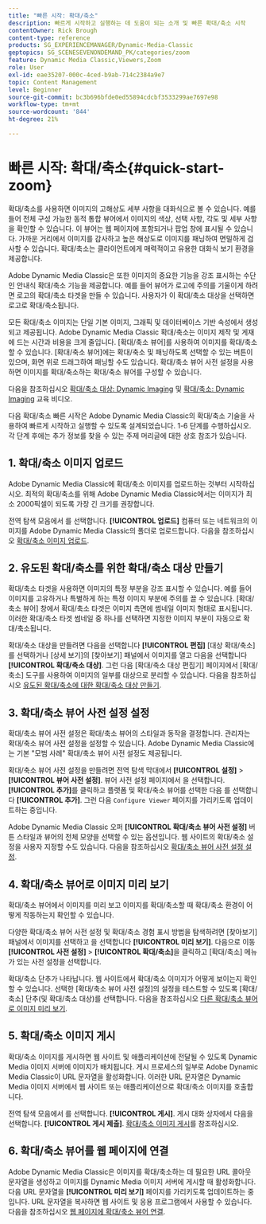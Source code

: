 ```yaml
---
title: "빠른 시작: 확대/축소"
description: 빠르게 시작하고 실행하는 데 도움이 되는 소개 및 빠른 확대/축소 시작
contentOwner: Rick Brough
content-type: reference
products: SG_EXPERIENCEMANAGER/Dynamic-Media-Classic
geptopics: SG_SCENESEVENONDEMAND_PK/categories/zoom
feature: Dynamic Media Classic,Viewers,Zoom
role: User
exl-id: eae35207-000c-4ced-b9ab-714c2384a9e7
topic: Content Management
level: Beginner
source-git-commit: bc3b696bfde0ed55894cdcbf3533299ae7697e98
workflow-type: tm+mt
source-wordcount: '844'
ht-degree: 21%

---
```


# 빠른 시작: 확대/축소{#quick-start-zoom}

확대/축소를 사용하면 이미지의 고해상도 세부 사항을 대화식으로 볼 수 있습니다. 예를 들어 전체 구성 가능한 동적 통합 뷰어에서 이미지의 색상, 선택 사항, 각도 및 세부 사항을 확인할 수 있습니다. 이 뷰어는 웹 페이지에 포함되거나 팝업 창에 표시될 수 있습니다. 가까운 거리에서 이미지를 감사하고 높은 해상도로 이미지를 패닝하여 면밀하게 검사할 수 있습니다. 확대/축소는 클라이언트에게 매력적이고 유용한 대화식 보기 환경을 제공합니다.

Adobe Dynamic Media Classic은 또한 이미지의 중요한 기능을 강조 표시하는 수단인 안내식 확대/축소 기능을 제공합니다. 예를 들어 뷰어가 로고에 주의를 기울이게 하려면 로고의 확대/축소 타겟을 만들 수 있습니다. 사용자가 이 확대/축소 대상을 선택하면 로고로 확대/축소됩니다.

모든 확대/축소 이미지는 단일 기본 이미지, 그래픽 및 데이터베이스 기반 속성에서 생성되고 제공됩니다. Adobe Dynamic Media Classic 확대/축소는 이미지 제작 및 게재에 드는 시간과 비용을 크게 줄입니다. [확대/축소 뷰어]를 사용하여 이미지를 확대/축소할 수 있습니다. [확대/축소 뷰어]에는 확대/축소 및 패닝하도록 선택할 수 있는 버튼이 있으며, 화면 위로 드래그하여 패닝할 수도 있습니다. 확대/축소 뷰어 사전 설정을 사용하면 이미지를 확대/축소하는 확대/축소 뷰어를 구성할 수 있습니다.

다음을 참조하십시오 [확대/축소 대상: Dynamic Imaging](https://s7d5.scene7.com/s7viewers/html5/VideoViewer.html?videoserverurl=https://s7d5.scene7.com/is/content/&amp;emailurl=https://s7d5.scene7.com/s7/emailFriend&amp;serverUrl=https://s7d5.scene7.com/is/image/&amp;config=Scene7SharedAssets/Universal_HTML5_Video&amp;contenturl=https://s7d5.scene7.com/skins/&amp;asset=S7tutorials/559_Zoom%20Target%20Tool_converted%20renamed_Dynamic%20Imaging-AVS) 및 [확대/축소: Dynamic Imaging](https://s7d5.scene7.com/s7viewers/html5/VideoViewer.html?videoserverurl=https://s7d5.scene7.com/is/content/&amp;emailurl=https://s7d5.scene7.com/s7/emailFriend&amp;serverUrl=https://s7d5.scene7.com/is/image/&amp;config=Scene7SharedAssets/Universal_HTML5_Video&amp;contenturl=https://s7d5.scene7.com/skins/&amp;asset=S7tutorials/560_Zoom_converted%20renamed_Dynamic%20Imaging-AVS) 교육 비디오.

다음 확대/축소 빠른 시작은 Adobe Dynamic Media Classic의 확대/축소 기술을 사용하여 빠르게 시작하고 실행할 수 있도록 설계되었습니다. 1-6 단계를 수행하십시오. 각 단계 후에는 추가 정보를 찾을 수 있는 주제 머리글에 대한 상호 참조가 있습니다.

## 1. 확대/축소 이미지 업로드

Adobe Dynamic Media Classic에 확대/축소 이미지를 업로드하는 것부터 시작하십시오. 최적의 확대/축소를 위해 Adobe Dynamic Media Classic에서는 이미지가 최소 2000픽셀이 되도록 가장 긴 크기를 권장합니다.

전역 탐색 모음에서 를 선택합니다. **[!UICONTROL 업로드]** 컴퓨터 또는 네트워크의 이미지를 Adobe Dynamic Media Classic의 폴더로 업로드합니다. 다음을 참조하십시오 [확대/축소 이미지 업로드](uploading-zoom-images.md#uploading_zoom_images).

## 2. 유도된 확대/축소를 위한 확대/축소 대상 만들기

확대/축소 타겟을 사용하면 이미지의 특정 부분을 강조 표시할 수 있습니다. 예를 들어 이미지를 고유하거나 특별하게 하는 특정 이미지 부분에 주의를 끌 수 있습니다. [확대/축소 뷰어] 창에서 확대/축소 타겟은 이미지 측면에 썸네일 이미지 형태로 표시됩니다. 이러한 확대/축소 타겟 썸네일 중 하나를 선택하면 지정한 이미지 부분이 자동으로 확대/축소됩니다.

확대/축소 대상을 만들려면 다음을 선택합니다 **[!UICONTROL 편집]** [대상 확대/축소]를 선택하거나 [상세 보기]의 [찾아보기] 패널에서 이미지를 열고 다음을 선택합니다 **[!UICONTROL 확대/축소 대상]**. 그런 다음 [확대/축소 대상 편집기] 페이지에서 [확대/축소] 도구를 사용하여 이미지의 일부를 대상으로 분리할 수 있습니다. 다음을 참조하십시오 [유도된 확대/축소에 대한 확대/축소 대상 만들기](creating-zoom-targets-guided-zoom.md#creating_zoom_targets_for_guided_zoom).

## 3. 확대/축소 뷰어 사전 설정 설정

확대/축소 뷰어 사전 설정은 확대/축소 뷰어의 스타일과 동작을 결정합니다. 관리자는 확대/축소 뷰어 사전 설정을 설정할 수 있습니다. Adobe Dynamic Media Classic에는 기본 &quot;모범 사례&quot; 확대/축소 뷰어 사전 설정도 제공됩니다.

확대/축소 뷰어 사전 설정을 만들려면 전역 탐색 막대에서 **[!UICONTROL 설정]** > **[!UICONTROL 뷰어 사전 설정]**. 뷰어 사전 설정 페이지에서 을 선택합니다. **[!UICONTROL 추가]**&#x200B;를 클릭하고 플랫폼 및 확대/축소 뷰어를 선택한 다음 를 선택합니다 **[!UICONTROL 추가]**. 그런 다음 `Configure Viewer` 페이지를 가리키도록 업데이트하는 중입니다.

Adobe Dynamic Media Classic 오퍼 **[!UICONTROL 확대/축소 뷰어 사전 설정]** 버튼 스타일과 뷰어의 전체 모양을 선택할 수 있는 옵션입니다. 웹 사이트의 확대/축소 설정을 사용자 지정할 수도 있습니다. 다음을 참조하십시오 [확대/축소 뷰어 사전 설정 설정](setting-zoom-viewer-presets.md#setting_up_zoom_viewer_presets).

## 4. 확대/축소 뷰어로 이미지 미리 보기

확대/축소 뷰어에서 이미지를 미리 보고 이미지를 확대/축소할 때 확대/축소 환경이 어떻게 작동하는지 확인할 수 있습니다.

다양한 확대/축소 뷰어 사전 설정 및 확대/축소 경험 표시 방법을 탐색하려면 [찾아보기] 패널에서 이미지를 선택하고 을 선택합니다 **[!UICONTROL 미리 보기]**. 다음으로 이동 **[!UICONTROL 사전 설정]** > **[!UICONTROL 확대/축소]**&#x200B;을 클릭하고 [확대/축소] 메뉴가 있는 사전 설정을 선택합니다.

확대/축소 단추가 나타납니다. 웹 사이트에서 확대/축소 이미지가 어떻게 보이는지 확인할 수 있습니다. 선택한 [확대/축소 뷰어 사전 설정]의 설정을 테스트할 수 있도록 [확대/축소] 단추(및 확대/축소 대상)를 선택합니다. 다음을 참조하십시오 [다른 확대/축소 뷰어로 이미지 미리 보기](previewing-image-assets-different-zoom.md#previewing_image_assets_with_different_zoom_viewers).

## 5. 확대/축소 이미지 게시

확대/축소 이미지를 게시하면 웹 사이트 및 애플리케이션에 전달될 수 있도록 Dynamic Media 이미지 서버에 이미지가 배치됩니다. 게시 프로세스의 일부로 Adobe Dynamic Media Classic이 URL 문자열을 활성화합니다. 이러한 URL 문자열은 Dynamic Media 이미지 서버에서 웹 사이트 또는 애플리케이션으로 확대/축소 이미지를 호출합니다.

전역 탐색 모음에서 를 선택합니다. **[!UICONTROL 게시]**. 게시 대화 상자에서 다음을 선택합니다. **[!UICONTROL 게시 제출]**. [확대/축소 이미지 게시](publishing-zoom-images.md#publishing_zoom_images)를 참조하십시오.

## 6. 확대/축소 뷰어를 웹 페이지에 연결

Adobe Dynamic Media Classic은 이미지를 확대/축소하는 데 필요한 URL 콜아웃 문자열을 생성하고 이미지를 Dynamic Media 이미지 서버에 게시할 때 활성화합니다. 다음 URL 문자열을 **[!UICONTROL 미리 보기]** 페이지를 가리키도록 업데이트하는 중입니다. URL 문자열을 복사하면 웹 사이트 및 응용 프로그램에서 사용할 수 있습니다. 다음을 참조하십시오 [웹 페이지에 확대/축소 뷰어 연결](linking-zoom-viewers-web-pages.md#linking_zoom_viewers_to_your_web_pages).
